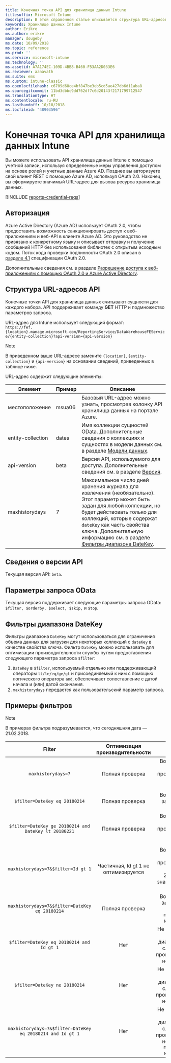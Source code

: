 ```yaml
---
title: Конечная точка API для хранилища данных Intune
titlesuffix: Microsoft Intune
description: В этой справочной статье описывается структура URL-адресов API хранилища данных Intune.
keywords: Хранилище данных Intune
author: Erikre
ms.author: erikre
manager: dougeby
ms.date: 10/09/2018
ms.topic: reference
ms.prod: ''
ms.service: microsoft-intune
ms.technology: ''
ms.assetid: A7A174EC-109D-4BB8-B460-F53AA2D033E6
ms.reviewer: aanavath
ms.suite: ems
ms.custom: intune-classic
ms.openlocfilehash: c6709d68ce4bf847be3eb5cd5ae427db6d11aba8
ms.sourcegitcommit: 11bd3dbbc9dd762df7c6d20143f2171799712547
ms.translationtype: HT
ms.contentlocale: ru-RU
ms.lasthandoff: 10/10/2018
ms.locfileid: "48903596"
---
```

# <a name="intune-data-warehouse-api-endpoint"></a>Конечная точка API для хранилища данных Intune

Вы можете использовать API хранилища данных Intune с помощью учетной записи, используя определенные меры управления доступом на основе ролей и учетные данные Azure AD. Позднее вы авторизуете свой клиент REST с помощью Azure AD, используя OAuth 2.0. Наконец, вы сформируете значимый URL-адрес для вызова ресурса хранилища данных.

[!INCLUDE [reports-credential-reqs](./includes/reports-credential-reqs.md)]

## <a name="authorization"></a>Авторизация

Azure Active Directory (Azure AD) использует OAuth 2.0, чтобы предоставить возможность санкционировать доступ к веб-приложениям и веб-API в клиенте Azure AD. Это руководство не привязано к конкретному языку и описывает отправку и получение сообщений HTTP без использования библиотек с открытым исходным кодом. Поток кода проверки подлинности OAuth 2.0 описан в [разделе 4.1](https://tools.ietf.org/html/rfc6749#section-4.1) спецификации OAuth 2.0.

Дополнительные сведения см. в разделе [Разрешение доступа к веб-приложениям с помощью OAuth 2.0 и Azure Active Directory](https://docs.microsoft.com/azure/active-directory/develop/active-directory-protocols-oauth-code).

## <a name="api-url-structure"></a>Структура URL-адресов API

Конечные точки API для хранилища данных считывают сущности для каждого набора. API поддерживает команду **GET** HTTP и подмножество параметров запроса.

URL-адрес для Intune использует следующий формат:  
`https://fef.{location}.manage.microsoft.com/ReportingService/DataWarehouseFEService/{entity-collection}?api-version={api-version}`

> [!NOTE]
> В приведенном выше URL-адресе замените `{location}`, `{entity-collection}` и `{api-version}` на основании сведений, приведенных в таблице ниже.

URL-адрес содержит следующие элементы:

| Элемент | Пример | Описание |
|-------------------|------------|--------------------------------------------------------------------------------------------------------------------|
| местоположение | msua06 | Базовый URL-адрес можно узнать, просмотрев колонку API хранилища данных на портале Azure. |
| entity-collection | dates | Имя коллекции сущностей OData. Дополнительные сведения о коллекциях и сущностях в модели данных см. в разделе [Модели данных](reports-ref-data-model.md). |
| api-version | beta | Версия API, используемого для доступа. Дополнительные сведения см. в разделе [Версия](#API-version-information). |
| maxhistorydays | 7 | Максимальное число дней хранения журнала для извлечения (необязательно). Этот параметр может быть задан для любой коллекции, но будет действовать только для коллекций, которые содержат `dateKey` как часть свойства ключа. Дополнительную информацию см. в разделе [Фильтры диапазона DateKey](reports-api-url.md#datekey-range-filters). |

## <a name="api-version-information"></a>Сведения о версии API

Текущая версия API: `beta`. 

## <a name="odata-query-options"></a>Параметры запроса OData

Текущая версия поддерживает следующие параметры запроса OData: `$filter, $orderby, $select, $skip,` и `$top`.

## <a name="datekey-range-filters"></a>Фильтры диапазона DateKey

Фильтры диапазона `DateKey` могут использоваться для ограничения объема данных для загрузки для некоторых коллекций с `dateKey` в качестве свойства ключа. Фильтр `DateKey` можно использовать для оптимизации производительности службы путем предоставления следующего параметра запроса `$filter`:

1.  `DateKey` в `$filter`, используемый отдельно или поддерживающий операторы `lt/le/eq/ge/gt` и присоединяемый к ним с помощью логического оператора `and`, обеспечивает сопоставление с датой начала и (или) датой окончания.
2.  `maxhistorydays` передается как пользовательский параметр запроса.<br>

## <a name="filter-examples"></a>Примеры фильтров

> [!NOTE]
> В примерах фильтра подразумевается, что сегодняшняя дата — 21.02.2018.

|                             Filter                             |           Оптимизация производительности           |                                          Описание                                          |
|:--------------------------------------------------------------:|:--------------------------------------------:|:---------------------------------------------------------------------------------------------:|
|    `maxhistorydays=7`                                            |    Полная проверка                                      |    Возврат данных с `DateKey` из промежутка между 20180214 и 20180221.                                     |
|    `$filter=DateKey eq 20180214`                                 |    Полная проверка                                      |    Возврат данных с `DateKey`, равным 20180214.                                                    |
|    `$filter=DateKey ge 20180214 and DateKey lt 20180221`         |    Полная проверка                                      |    Возврат данных с `DateKey` из промежутка между 20180214 и 20180220.                                     |
|    `maxhistorydays=7&$filter=Id gt 1`                            |    Частичная, Id gt 1 не оптимизируется    |    Возврат данных с `DateKey` из промежутка между 20180214 и 20180221 при значении Id больше 1.             |
|    `maxhistorydays=7&$filter=DateKey eq 20180214`                |    Полная проверка                                      |    Возврат данных с `DateKey`, равным 20180214. `maxhistorydays` игнорируется.                            |
|    `$filter=DateKey eq 20180214 and Id gt 1`                     |    Нет                                      |    Не обрабатывается как фильтр диапазона `DateKey`, следовательно, производительность не повышается.                              |
|    `$filter=DateKey ne 20180214`                                 |    Нет                                      |    Не обрабатывается как фильтр диапазона `DateKey`, следовательно, производительность не повышается.                              |
|    `maxhistorydays=7&$filter=DateKey eq 20180214 and Id gt 1`    |    Нет                                      |    Не обрабатывается как фильтр диапазона `DateKey`, следовательно, производительность не повышается. `maxhistorydays` игнорируется.    |
